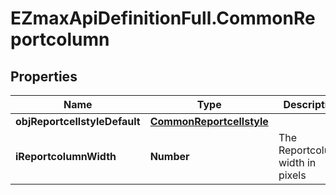 # EZmaxApiDefinitionFull.CommonReportcolumn

## Properties

Name | Type | Description | Notes
------------ | ------------- | ------------- | -------------
**objReportcellstyleDefault** | [**CommonReportcellstyle**](CommonReportcellstyle.md) |  | 
**iReportcolumnWidth** | **Number** | The Reportcolumn width in pixels | 


